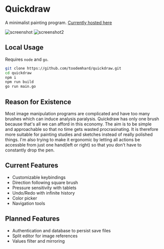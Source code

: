 # Quickdraw
A minimalist painting program. [Currently hosted here](https://toodemhard.github.io/quickdraw/)

![screenshot](https://github.com/user-attachments/assets/4848e4b2-a438-480d-a49c-3caf75ec7634)
![screenshot2](https://github.com/user-attachments/assets/584e6d31-90ae-42ef-8b3a-e8d6a21b7a01)

## Local Usage
Requires ```node``` and ```go```.
```bash
git clone https://github.com/toodemhard/quickdraw.git
cd quickdraw
npm i
npm run build
go run main.go
```

## Reason for Existence
Most image manipulation programs are complicated and have too many brushes which can induce analysis paralysis. Quickdraw has only one brush because that's all we can afford in this economy. The aim is to be simple and approachable so that no time gets wasted procrasinating. It is therefore more suitable for painting studies and sketches instead of really polished things. I'm also trying to make it ergonomic by letting all actions be accessble from just one hand(left or right) so that you don't have to constantly drop the pen.

## Current Features
- Customizable keybindings
- Direction following square brush
- Pressure sensitivity with tablets
- Undo/Redo with infinite history
- Color picker
- Navigation tools

## Planned Features
- Authentication and database to persist save files
- Split editor for image references
- Values filter and mirroring
